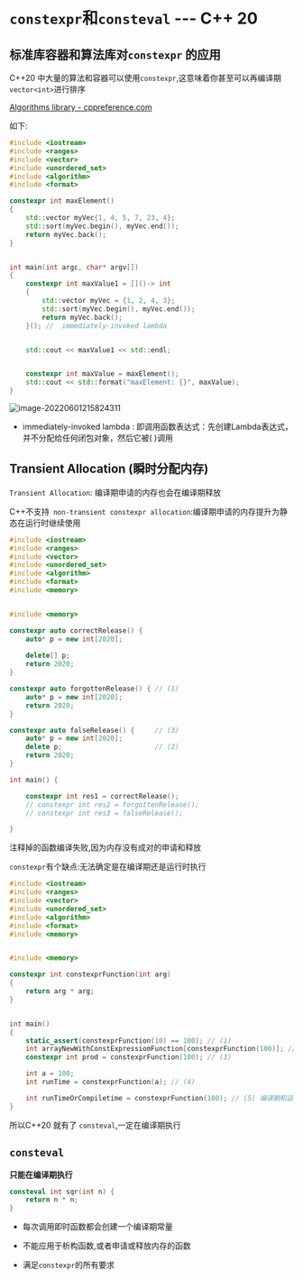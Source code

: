 # `constexpr`和`consteval` --- C++ 20

## 标准库容器和算法库对`constexpr` 的应用

C++20 中大量的算法和容器可以使用`constexpr`,这意味着你甚至可以再编译期`vector<int>`进行排序

[Algorithms library - cppreference.com](https://en.cppreference.com/w/cpp/algorithm)

如下:

```cpp
#include <iostream>
#include <ranges>
#include <vector>
#include <unordered_set>
#include <algorithm>
#include <format>

constexpr int maxElement()
{
	std::vector myVec{1, 4, 5, 7, 23, 4};
	std::sort(myVec.begin(), myVec.end());
	return myVec.back();
}


int main(int argc, char* argv[])
{
	constexpr int maxValue1 = []()-> int
	{
		std::vector myVec = {1, 2, 4, 3}; 
		std::sort(myVec.begin(), myVec.end());
		return myVec.back();
	}(); //  immediately-invoked lambda


	std::cout << maxValue1 << std::endl;


	constexpr int maxValue = maxElement();
	std::cout << std::format("maxElement: {}", maxValue);
}

```

![image-20220601215824311](https://lzx-figure-bed.obs.dualstack.cn-north-4.myhuaweicloud.com/Figurebed/202206012158414.png)

- immediately-invoked lambda : 即调用函数表达式：先创建Lambda表达式，并不分配给任何闭包对象，然后它被( )调用

## Transient Allocation (瞬时分配内存)

`Transient Allocation`: 编译期申请的内存也会在编译期释放

C++不支持` non-transient constexpr allocation`:编译期申请的内存提升为静态在运行时继续使用

```cpp
#include <iostream>
#include <ranges>
#include <vector>
#include <unordered_set>
#include <algorithm>
#include <format>
#include <memory>


#include <memory>

constexpr auto correctRelease() {
    auto* p = new int[2020];
    
    delete[] p;
    return 2020;
}

constexpr auto forgottenRelease() { // (1)
    auto* p = new int[2020];
    return 2020;
}

constexpr auto falseRelease() {     // (3)
    auto* p = new int[2020];
    delete p;                       // (2)
    return 2020;
}

int main() {

    constexpr int res1 = correctRelease();
    // constexpr int res2 = forgottenRelease();
    // constexpr int res3 = falseRelease();

}
```

注释掉的函数编译失败,因为内存没有成对的申请和释放

`constexpr`有个缺点:无法确定是在编译期还是运行时执行

```cpp
#include <iostream>
#include <ranges>
#include <vector>
#include <unordered_set>
#include <algorithm>
#include <format>
#include <memory>


#include <memory>

constexpr int constexprFunction(int arg)
{
	return arg * arg;
}


int main()
{
	static_assert(constexprFunction(10) == 100); // (1)
	int arrayNewWithConstExpressiomFunction[constexprFunction(100)]; // (2)
	constexpr int prod = constexprFunction(100); // (3)

	int a = 100;
	int runTime = constexprFunction(a); // (4)

	int runTimeOrCompiletime = constexprFunction(100); // (5) 编译期和运行时都可以执行
}

```

所以C++20 就有了 `consteval`,一定在编译期执行

## `consteval`

**只能在编译期执行**

```cpp
consteval int sqr(int n) {
    return n * n;
}
```

- 每次调用即时函数都会创建一个编译期常量

- 不能应用于析构函数,或者申请或释放内存的函数

- 满足`constexpr`的所有要求

  

